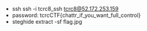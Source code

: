 - ssh ssh -i tcrc8_ssh tcrc8@52.172.253.159
- password: tcrcCTF{chattr_if_you_want_full_control}
- steghide extract -sf flag.jpg 
